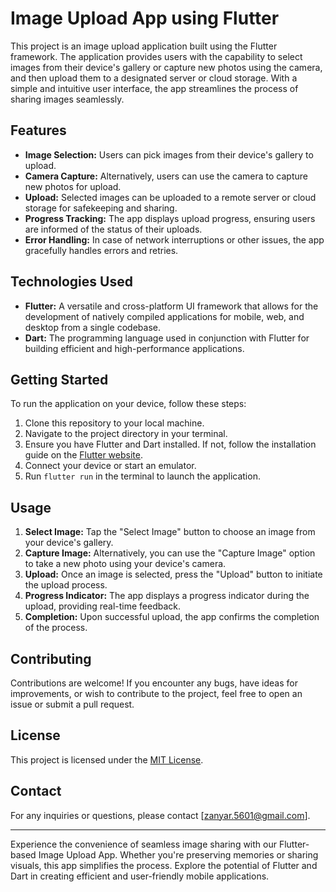 # Image Upload App using Flutter

This project is an image upload application built using the Flutter framework. The application provides users with the capability to select images from their device's gallery or capture new photos using the camera, and then upload them to a designated server or cloud storage. With a simple and intuitive user interface, the app streamlines the process of sharing images seamlessly.

## Features

- **Image Selection:** Users can pick images from their device's gallery to upload.
- **Camera Capture:** Alternatively, users can use the camera to capture new photos for upload.
- **Upload:** Selected images can be uploaded to a remote server or cloud storage for safekeeping and sharing.
- **Progress Tracking:** The app displays upload progress, ensuring users are informed of the status of their uploads.
- **Error Handling:** In case of network interruptions or other issues, the app gracefully handles errors and retries.

## Technologies Used

- **Flutter:** A versatile and cross-platform UI framework that allows for the development of natively compiled applications for mobile, web, and desktop from a single codebase.
- **Dart:** The programming language used in conjunction with Flutter for building efficient and high-performance applications.

## Getting Started

To run the application on your device, follow these steps:

1. Clone this repository to your local machine.
2. Navigate to the project directory in your terminal.
3. Ensure you have Flutter and Dart installed. If not, follow the installation guide on the [Flutter website](https://flutter.dev/docs/get-started/install).
4. Connect your device or start an emulator.
5. Run `flutter run` in the terminal to launch the application.

## Usage

1. **Select Image:** Tap the "Select Image" button to choose an image from your device's gallery.
2. **Capture Image:** Alternatively, you can use the "Capture Image" option to take a new photo using your device's camera.
3. **Upload:** Once an image is selected, press the "Upload" button to initiate the upload process.
4. **Progress Indicator:** The app displays a progress indicator during the upload, providing real-time feedback.
5. **Completion:** Upon successful upload, the app confirms the completion of the process.

## Contributing

Contributions are welcome! If you encounter any bugs, have ideas for improvements, or wish to contribute to the project, feel free to open an issue or submit a pull request.

## License

This project is licensed under the [MIT License](LICENSE).

## Contact

For any inquiries or questions, please contact [zanyar.5601@gmail.com].

---

Experience the convenience of seamless image sharing with our Flutter-based Image Upload App. Whether you're preserving memories or sharing visuals, this app simplifies the process. Explore the potential of Flutter and Dart in creating efficient and user-friendly mobile applications.

